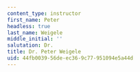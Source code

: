 ```yaml
---
content_type: instructor
first_name: Peter
headless: true
last_name: Weigele
middle_initial: ''
salutation: Dr.
title: Dr. Peter Weigele
uid: 44fb0039-56de-ec36-9c77-951094e5a44d
---
```

